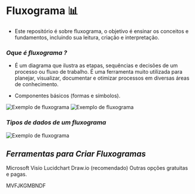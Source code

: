 # Fluxograma 📊

- Este repositório é sobre fluxograma, o objetivo é ensinar os conceitos e fundamentos, incluindo sua leitura, criação e interpretação.

### *Oque é fluxograma ?*
- É um diagrama que ilustra as etapas, sequências e decisões de um processo ou fluxo de trabalho. É uma ferramenta muito utilizada para planejar, visualizar, documentar e otimizar processos em diversas áreas de conhecimento.

- Componentes básicos (formas e símbolos).

![Exemplo de fluxograma](imagem_01.jpg)
![Exemplo de fluxograma](imagem_05.jpg)

### *Tipos de dados de um fluxograma*

![Exemplo de fluxograma](imagem_03.jpg)

## *Ferramentas para Criar Fluxogramas*

Microsoft Visio
Lucidchart
Draw.io (recomendado)
Outras opções gratuitas e pagas.

MVFJKGMBNDF